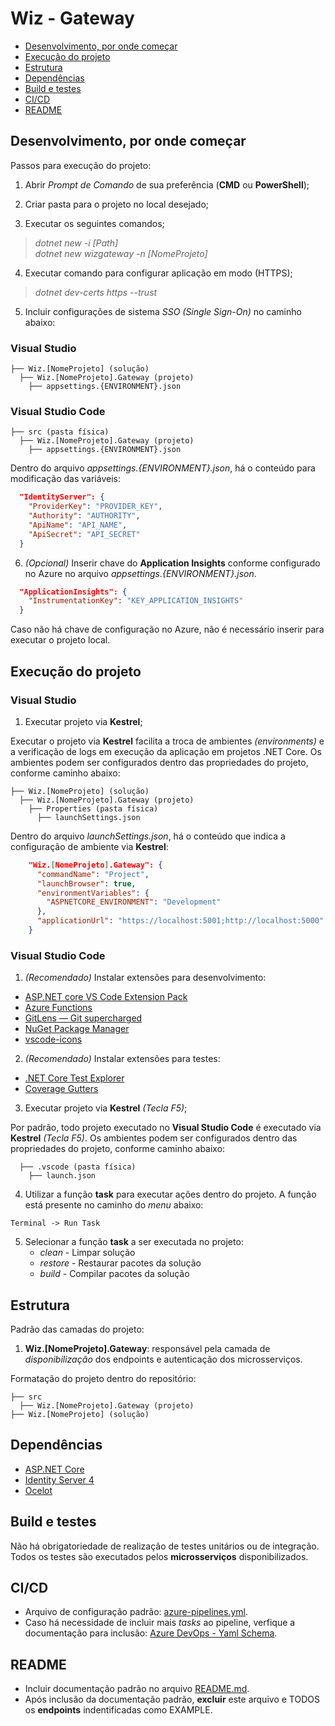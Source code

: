 # Wiz - Gateway

- [Desenvolvimento, por onde começar](#desenvolvimento-por-onde-começar)
- [Execução do projeto](#execução-do-projeto)
- [Estrutura](#estrutura)
- [Dependências](#dependências)
- [Build e testes](#build-e-testes)
- [CI/CD](#ci/cd)
- [README](#readme)

## Desenvolvimento, por onde começar

Passos para execução do projeto:

1. Abrir *Prompt de Comando* de sua preferência (**CMD** ou **PowerShell**);

2. Criar pasta para o projeto no local desejado;

3. Executar os seguintes comandos;
  > *dotnet new -i [Path]*    
    *dotnet new wizgateway -n [NomeProjeto]*

4. Executar comando para configurar aplicação em modo (HTTPS);
  > *dotnet dev-certs https --trust*

5. Incluir configurações de sistema *SSO (Single Sign-On)* no caminho abaixo:

### **Visual Studio**

```
├── Wiz.[NomeProjeto] (solução)
  ├── Wiz.[NomeProjeto].Gateway (projeto)
    ├── appsettings.{ENVIRONMENT}.json
```

### **Visual Studio Code**

```
├── src (pasta física)
  ├── Wiz.[NomeProjeto].Gateway (projeto)
    ├── appsettings.{ENVIRONMENT}.json
```

Dentro do arquivo *appsettings.{ENVIRONMENT}.json*, há o conteúdo para modificação das variáveis:

```json
  "IdentityServer": {
    "ProviderKey": "PROVIDER_KEY",
    "Authority": "AUTHORITY",
    "ApiName": "API_NAME",
    "ApiSecret": "API_SECRET"
  }
```

6. *(Opcional)* Inserir chave do **Application Insights** conforme configurado no Azure no arquivo *appsettings.{ENVIRONMENT}.json*.

```json
  "ApplicationInsights": {
    "InstrumentationKey": "KEY_APPLICATION_INSIGHTS"
  }
```

Caso não há chave de configuração no Azure, não é necessário inserir para executar o projeto local.

## Execução do projeto

### **Visual Studio**

1. Executar projeto via **Kestrel**;

Executar o projeto via **Kestrel** facilita a troca de ambientes *(environments)* e a verificação de logs em execução da aplicação em projetos .NET Core. Os ambientes podem ser configurados dentro das propriedades do projeto, conforme caminho abaixo:

```
├── Wiz.[NomeProjeto] (solução)
  ├── Wiz.[NomeProjeto].Gateway (projeto)
    ├── Properties (pasta física)
      ├── launchSettings.json
```

Dentro do arquivo *launchSettings.json*, há o conteúdo que indica a configuração de ambiente via **Kestrel**:

```json
    "Wiz.[NomeProjeto].Gateway": {
      "commandName": "Project",
      "launchBrowser": true,
      "environmentVariables": {
        "ASPNETCORE_ENVIRONMENT": "Development"
      },
      "applicationUrl": "https://localhost:5001;http://localhost:5000"
    }
```

### **Visual Studio Code**

1. *(Recomendado)* Instalar extensões para desenvolvimento:
  + [ASP.NET core VS Code Extension Pack](https://marketplace.visualstudio.com/items?itemName=temilaj.asp-net-core-vs-code-extension-pack)
  + [Azure Functions](https://marketplace.visualstudio.com/items?itemName=ms-azuretools.vscode-azurefunctions)
  + [GitLens — Git supercharged](https://marketplace.visualstudio.com/items?itemName=eamodio.gitlens)
  + [NuGet Package Manager](https://marketplace.visualstudio.com/items?itemName=jmrog.vscode-nuget-package-manager)
  + [vscode-icons](https://marketplace.visualstudio.com/items?itemName=vscode-icons-team.vscode-icons)

2. *(Recomendado)* Instalar extensões para testes:
  + [.NET Core Test Explorer](https://marketplace.visualstudio.com/items?itemName=formulahendry.dotnet-test-explorer)
  + [Coverage Gutters](https://marketplace.visualstudio.com/items?itemName=ryanluker.vscode-coverage-gutters)

3. Executar projeto via **Kestrel** *(Tecla F5)*;

Por padrão, todo projeto executado no **Visual Studio Code** é executado via **Kestrel** *(Tecla F5)*. Os ambientes podem ser configurados dentro das propriedades do projeto, conforme caminho abaixo:

```
  ├── .vscode (pasta física)
    ├── launch.json
```

4. Utilizar a função **task** para executar ações dentro do projeto. A função está presente no caminho do *menu* abaixo:

```
Terminal -> Run Task
```

5. Selecionar a função **task** a ser executada no projeto:
   + *clean* - Limpar solução 
   + *restore* - Restaurar pacotes da solução
   + *build* - Compilar pacotes da solução

## Estrutura

Padrão das camadas do projeto:

1. **Wiz.[NomeProjeto].Gateway**: responsável pela camada de *disponibilização* dos endpoints e autenticação dos microsserviços.

Formatação do projeto dentro do repositório:

```
├── src 
  ├── Wiz.[NomeProjeto].Gateway (projeto)
├── Wiz.[NomeProjeto] (solução)
```

## Dependências

* [ASP.NET Core](https://docs.microsoft.com/en-us/aspnet/core/?view=aspnetcore-2.2)
* [Identity Server 4](https://identityserver4.readthedocs.io/en/latest/)
* [Ocelot](https://ocelot.readthedocs.io/en/latest/introduction/gettingstarted.html)

## Build e testes

Não há obrigatoriedade de realização de testes unitários ou de integração. Todos os testes são executados pelos **microsserviços** disponibilizados.

## CI/CD

* Arquivo de configuração padrão: [azure-pipelines.yml](azure-pipelines.yml).
* Caso há necessidade de incluir mais *tasks* ao pipeline, verfique a documentação para inclusão: [Azure DevOps - Yaml Schema](https://docs.microsoft.com/en-us/azure/devops/pipelines/yaml-schema).

## README

* Incluir documentação padrão no arquivo [README.md](README.md).
* Após inclusão da documentação padrão, **excluir** este arquivo e TODOS os **endpoints** indentificadas como EXAMPLE.